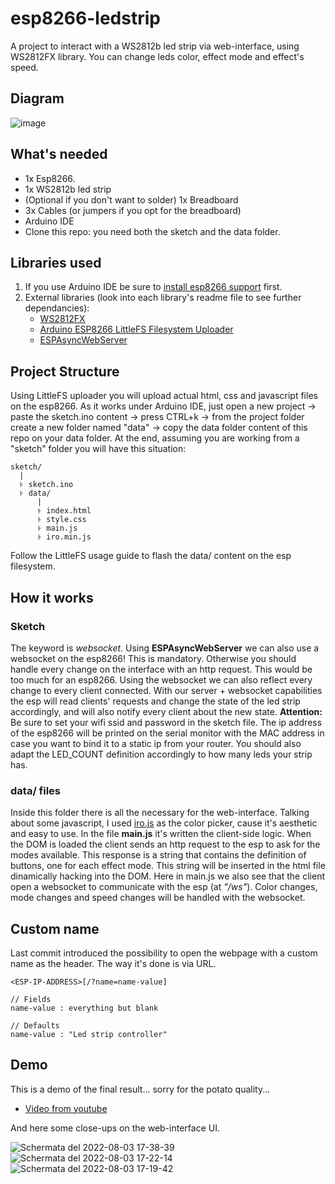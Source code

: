 # esp8266-ledstrip
A project to interact with a WS2812b led strip via web-interface, using WS2812FX library. You can change leds color, effect mode and effect's speed.

## Diagram
![image](https://user-images.githubusercontent.com/88981092/180605580-85468224-4cd8-482d-a53f-a9edce21295e.png)

## What's needed
- 1x Esp8266.
- 1x WS2812b led strip
- (Optional if you don't want to solder) 1x Breadboard
- 3x Cables (or jumpers if you opt for the breadboard)
- Arduino IDE
- Clone this repo: you need both the sketch and the data folder.

## Libraries used
1. If you use Arduino IDE be sure to [install esp8266 support](https://randomnerdtutorials.com/installing-the-esp32-board-in-arduino-ide-windows-instructions/) first.
2. External libraries (look into each library's readme file to see further dependancies):
    - [WS2812FX](https://github.com/kitesurfer1404/WS2812FX)
    - [Arduino ESP8266 LittleFS Filesystem Uploader](https://github.com/earlephilhower/arduino-esp8266littlefs-plugin)
    - [ESPAsyncWebServer](https://github.com/me-no-dev/ESPAsyncWebServer)

## Project Structure
Using LittleFS uploader you will upload actual html, css and javascript files on the esp8266. As it works under Arduino IDE, just open a new project -> paste the sketch.ino content -> press CTRL+k -> from the project folder create a new folder named "data" -> copy the data folder content of this repo on your data folder. At the end, assuming you are working from a "sketch" folder you will have this situation:
```
sketch/
  |
  ꜔ sketch.ino
  ꜔ data/
      |
      ꜔ index.html
      ꜔ style.css
      ꜔ main.js
      ꜔ iro.min.js
```
Follow the LittleFS usage guide to flash the data/ content on the esp filesystem.

## How it works
### Sketch
The keyword is _websocket_. Using **ESPAsyncWebServer** we can also use a websocket on the esp8266! This is mandatory. Otherwise you should handle every change on the interface with an http request. This would be too much for an esp8266. Using the websocket we can also reflect every change to every client connected. With our server + websocket capabilities the esp will read clients' requests and change the state of the led strip accordingly, and will also notify every client about the new state.
**Attention:** Be sure to set your wifi ssid and password in the sketch file. The ip address of the esp8266 will be printed on the serial monitor with the MAC address in case you want to bind it to a static ip from your router. You should also adapt the LED_COUNT definition accordingly to how many leds your strip has. 
### data/ files
Inside this folder there is all the necessary for the web-interface. Talking about some javascript, I used [iro.js](https://iro.js.org/) as the color picker, cause it's aesthetic and easy to use. In the file **main.js** it's written the client-side logic. When the DOM is loaded the client sends an http request to the esp to ask for the modes available. This response is a string that contains the definition of buttons, one for each effect mode. This string will be inserted in the html file dinamically hacking into the DOM. Here in main.js we also see that the client open a websocket to communicate with the esp (at _"/ws"_). Color changes, mode changes and speed changes will be handled with the websocket.

## Custom name
Last commit introduced the possibility to open the webpage with a custom name as the header. The way it's done is via URL.
```
<ESP-IP-ADDRESS>[/?name=name-value]

// Fields
name-value : everything but blank

// Defaults
name-value : "Led strip controller"
```

## Demo
This is a demo of the final result... sorry for the potato quality...
- [Video from youtube](https://youtu.be/jmez4LsH3O4)

And here some close-ups on the web-interface UI.

![Schermata del 2022-08-03 17-38-39](https://user-images.githubusercontent.com/88981092/182650473-c13326eb-c6f5-4a50-944b-007047c1612b.png)
![Schermata del 2022-08-03 17-22-14](https://user-images.githubusercontent.com/88981092/182648791-c7de10da-b43c-4fa3-8353-d46db4914e06.png)
![Schermata del 2022-08-03 17-19-42](https://user-images.githubusercontent.com/88981092/182648780-bf4898d3-c25c-4719-a844-fcc9622c8d5a.png)
